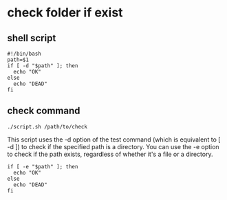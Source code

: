 # check folder if exist

## shell script

```
#!/bin/bash
path=$1
if [ -d "$path" ]; then
  echo "OK"
else
  echo "DEAD"
fi
```

## check command

```
./script.sh /path/to/check
```

This script uses the -d option of the test command (which is equivalent to [ -d ]) to check if the specified path is a directory. You can use the -e option to check if the path exists, regardless of whether it's a file or a directory.

```
if [ -e "$path" ]; then
  echo "OK"
else
  echo "DEAD"
fi
```
